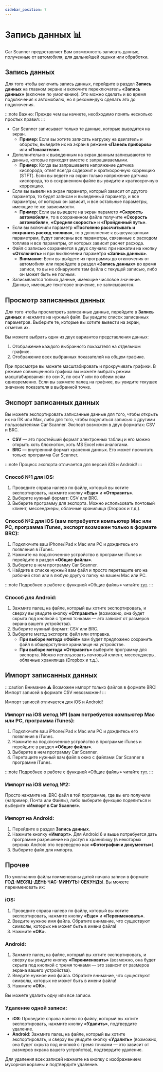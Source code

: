 ```yaml
---
sidebar_position: 7
---
```


# Запись данных 📊

Car Scanner предоставляет Вам возможность записать данные, полученные от автомобиля, для дальнейшей оценки или обработки.

## Запись данных

Для того чтобы включить запись данных, перейдите в раздел **Запись данных** на главном экране и включите переключатель **«Запись данных»** (включен по умолчанию). Это можно сделать и во время подключения к автомобилю, но я рекомендую сделать это до подключения.

:::note Важно:
Прежде чем вы начнете, необходимо понять несколько простых правил:
:::

- Car Scanner записывает только те данные, которые выводятся на экран.
  - **Пример**: Если вы хотите записать нагрузку на двигатель и обороты, выведите их на экран в режиме **«Панель приборов»** или **«Показатели»**.
- Дополнительно к выведенным на экран данным записываются те данные, которые приходят вместе с запрашиваемыми.
  - **Пример**: Когда вы запрашиваете напряжение датчика кислорода, ответ всегда содержит и краткосрочную коррекцию (STFT). Если вы ведете на экран только напряжение датчика кислорода, то в сохраненном файле вы увидите и краткосрочную коррекцию.
- Если вы вывели на экран параметр, который зависит от другого параметра, то будет записан и выведенный параметр, и все параметры, от которых он зависит, и все остальные параметры, имеющие те же зависимости.
  - **Пример**: Если вы выведете на экран параметр **«Скорость автомобиля»**, то в сохраненном файле получите **«Скорость автомобиля»**, **«Средняя скорость»** и **«Пройденный путь»**.
- Если вы включили параметр **«Постоянно рассчитывать и сохранять расход топлива»**, то в дополнение к вышеуказанным параметрам, будут записаны все параметры, связанные с расходом топлива и все параметры, от которых зависит расчет расхода.
- Файл с записью сохраняется в двух случаях: при нажатии на кнопку **«Отключить»** и при выключении параметра **«Запись данных»**.
  - **Внимание**: Если вы выйдете из программы до отключения от автомобиля или перейдете в раздел **«Запись данных»** во время записи, то вы не обнаружите там файла с текущей записью, либо он может быть не полным.
- Записываются только данные, имеющие числовое значение. Данные, имеющие текстовое значение, не записываются.

## Просмотр записанных данных

Для того чтобы просмотреть записанные данные, перейдите в **Запись данных** и нажмите на нужный файл. Вы увидите список записанных параметров. Выберите те, которые вы хотите вывести на экран, отметив их.

Вы можете выбрать один из двух вариантов представления данных:
1. Отображение каждого выбранного показателя на отдельном графике.
2. Отображение всех выбранных показателей на общем графике.

При просмотре вы можете масштабировать и прокручивать графики. В режиме совмещенного графика вы можете выбрать режим масштабирования: по оси X, по оси Y или по обеим осям одновременно. Если вы зажмете палец на графике, вы увидите текущее значение показателя в выбранной точке.

## Экспорт записанных данных

Вы можете экспортировать записанные данные для того, чтобы открыть их на ПК или Мак, либо для того, чтобы поделиться записью с другими пользователями Car Scanner. Экспорт возможен в двух форматах: CSV и BRC.

- **CSV** — это простейший формат электронных таблиц и его можно открыть хоть блокнотом, хоть MS Excel или аналогами.
- **BRC** — внутренний формат хранения данных. Его может прочитать только программа Car Scanner.

:::note Процесс экспорта отличается для версий iOS и Android!
:::

### Способ №1 для iOS:
1. Проведите справа налево по файлу, который вы хотите экспортировать, нажмите кнопку **«Еще»** и **«Отправить»**.
2. Выберите нужный формат: CSV или BRC.
3. Выберите программу для экспорта. Можно использовать почтовый клиент, мессенджеры, облачные хранилища (Dropbox и т.д.).

### Способ №2 для iOS (вам потребуется компьютер Mac или PC, программа iTunes, экспорт возможен только в формате BRC):
1. Подключите ваш iPhone/iPad к Mac или PC и дождитесь его появления в iTunes.
2. Нажмите на подключенное устройство в программе iTunes и перейдите в раздел **«Общие файлы»**.
3. Выберите в нем программу Car Scanner.
4. Найдите в списке нужный вам файл и просто перетащите его на рабочий стол или в любую другую папку на вашем Mac или PC.

:::note Подробнее о работе с функцией «Общие файлы» читайте [тут](https://support.apple.com/ru-ru/HT201301).
:::

### Способ для Android:
1. Зажмите палец на файле, который вы хотите экспортировать, и сверху вы увидите кнопку **«Отправить»** (возможно, она будет скрыта под кнопкой с тремя точками — это зависит от размеров экрана вашего устройства).
2. Выберите нужный формат: CSV или BRC.
3. Выберите метод экспорта: файл или отправка.
   - **При выборе метода «Файл»** вам будет предложено сохранить файл в общедоступное хранилище на устройстве.
   - **При выборе метода «Отправить»** выберите программу для экспорта. Можно использовать почтовый клиент, мессенджеры, облачные хранилища (Dropbox и т.д.).

## Импорт записанных данных

:::caution Внимание ⚠️
Возможен импорт только файлов в формате BRC! Импорт записей в формате CSV невозможен!
:::

Импорт записей отличается для iOS и Android!

### Импорт на iOS метод №1 (вам потребуется компьютер Mac или PC, программа iTunes):
1. Подключите ваш iPhone/iPad к Mac или PC и дождитесь его появления в iTunes.
2. Нажмите на подключенное устройство в программе iTunes и перейдите в раздел **«Общие файлы»**.
3. Выберите в нем программу Car Scanner.
4. Перетащите нужный вам файл в окно с файлами Car Scanner в программе iTunes.

:::note Подробнее о работе с функцией «Общие файлы» читайте [тут](https://support.apple.com/ru-ru/HT201301).
:::

### Импорт на iOS метод №2:
Просто нажмите на .BRC файл в той программе, где вы его получили (например, Почта или Файлы), либо выберите функцию поделиться и выберите **«Импорт в Car Scanner»**.

### Импорт на Android:
1. Перейдите в раздел **Запись данных**.
2. Нажмите кнопку **«Импорт»**. Для Android 6 и выше потребуется дать программе разрешение на доступ к хранилищу (в некоторых версиях Android это переведено как **«Фотографии и документы»**).
3. Выберите файл для импорта.

## Прочее

По умолчанию файлы поименованы датой начала записи в формате **ГОД-МЕСЯЦ-ДЕНЬ ЧАС-МИНУТЫ-СЕКУНДЫ**. Вы можете переименовать их:

### iOS:
1. Проведите справа налево по файлу, который вы хотите экспортировать, нажмите кнопку **«Еще»** и **«Переименовать»**.
2. Введите нужное имя файла. Обратите внимание, что существуют символы, которых не может быть в имени файла!
3. Нажмите **«ОК»**.

### Android:
1. Зажмите палец на файле, который вы хотите экспортировать, и сверху вы увидите кнопку **«Переименовать»** (возможно, она будет скрыта под кнопкой с тремя точками — это зависит от размеров экрана вашего устройства).
2. Введите нужное имя файла. Обратите внимание, что существуют символы, которых не может быть в имени файла!
3. Нажмите **«ОК»**.

Вы можете удалить одну или все записи.

### Удаление одной записи:
- **iOS**: Проведите справа налево по файлу, который вы хотите экспортировать, нажмите кнопку **«Удалить»**, подтвердите удаление.
- **Android**: Зажмите палец на файле, который вы хотите экспортировать, и сверху вы увидите кнопку **«Удалить»** (возможно, она будет скрыта под кнопкой с тремя точками — это зависит от размеров экрана вашего устройства), подтвердите удаление.

Для удаления всех записей нажмите на кнопку с изображением мусорной корзины и подтвердите удаление.
